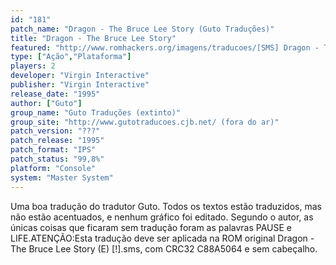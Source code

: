 ```yaml
---
id: "181"
patch_name: "Dragon - The Bruce Lee Story (Guto Traduções)"
title: "Dragon - The Bruce Lee Story"
featured: "http://www.romhackers.org/imagens/traducoes/[SMS] Dragon - The Bruce Lee Story - Guto Traduções - 1.png"
type: ["Ação","Plataforma"]
players: 2
developer: "Virgin Interactive"
publisher: "Virgin Interactive"
release_date: "1995"
author: ["Guto"]
group_name: "Guto Traduções (extinto)"
group_site: "http://www.gutotraducoes.cjb.net/ (fora do ar)"
patch_version: "???"
patch_release: "1995"
patch_format: "IPS"
patch_status: "99,8%"
platform: "Console"
system: "Master System"
---
```


Uma boa tradução do tradutor Guto. Todos os textos estão traduzidos, mas não estão acentuados, e nenhum gráfico foi editado. Segundo o autor, as únicas coisas que ficaram sem tradução foram as palavras PAUSE e LIFE.ATENÇÃO:Esta tradução deve ser aplicada na ROM original Dragon - The Bruce Lee Story (E) [!].sms, com CRC32 C88A5064 e sem cabeçalho.